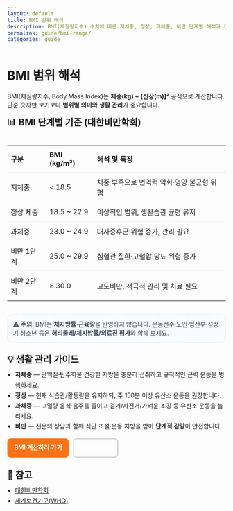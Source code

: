 ```yaml
---
layout: default
title: BMI 범위 해석
description: BMI(체질량지수) 수치에 따른 저체중, 정상, 과체중, 비만 단계별 해석과 건강 가이드를 제공합니다.
permalink: guide/bmi-range/
categories: guide
---
```


<h1>BMI 범위 해석</h1>

<p class="note">BMI(체질량지수, Body Mass Index)는 <b>체중(kg) ÷ [신장(m)]²</b> 공식으로 계산합니다.  
단순 숫자만 보기보다 <b>범위별 의미와 생활 관리</b>가 중요합니다.</p>

<div class="card" style="max-width:860px;margin:0 auto;">
  <h2 style="margin-top:0">📊 BMI 단계별 기준 (대한비만학회)</h2>

  <div style="overflow-x:auto">
    <table style="width:100%;border-collapse:collapse">
      <thead>
        <tr>
          <th style="text-align:left;border-bottom:1px solid #e6ebf0;padding:10px 8px;">구분</th>
          <th style="text-align:left;border-bottom:1px solid #e6ebf0;padding:10px 8px;">BMI (kg/m²)</th>
          <th style="text-align:left;border-bottom:1px solid #e6ebf0;padding:10px 8px;">해석 및 특징</th>
        </tr>
      </thead>
      <tbody>
        <tr>
          <td style="padding:10px 8px;border-bottom:1px solid #f1f5f9;">저체중</td>
          <td style="padding:10px 8px;border-bottom:1px solid #f1f5f9;">&lt; 18.5</td>
          <td style="padding:10px 8px;border-bottom:1px solid #f1f5f9;">체중 부족으로 면역력 약화·영양 불균형 위험</td>
        </tr>
        <tr>
          <td style="padding:10px 8px;border-bottom:1px solid #f1f5f9;">정상 체중</td>
          <td style="padding:10px 8px;border-bottom:1px solid #f1f5f9;">18.5 ~ 22.9</td>
          <td style="padding:10px 8px;border-bottom:1px solid #f1f5f9;">이상적인 범위, 생활습관 균형 유지</td>
        </tr>
        <tr>
          <td style="padding:10px 8px;border-bottom:1px solid #f1f5f9;">과체중</td>
          <td style="padding:10px 8px;border-bottom:1px solid #f1f5f9;">23.0 ~ 24.9</td>
          <td style="padding:10px 8px;border-bottom:1px solid #f1f5f9;">대사증후군 위험 증가, 관리 필요</td>
        </tr>
        <tr>
          <td style="padding:10px 8px;border-bottom:1px solid #f1f5f9;">비만 1단계</td>
          <td style="padding:10px 8px;border-bottom:1px solid #f1f5f9;">25.0 ~ 29.9</td>
          <td style="padding:10px 8px;border-bottom:1px solid #f1f5f9;">심혈관 질환·고혈압·당뇨 위험 증가</td>
        </tr>
        <tr>
          <td style="padding:10px 8px;">비만 2단계</td>
          <td style="padding:10px 8px;">≥ 30.0</td>
          <td style="padding:10px 8px;">고도비만, 적극적 관리 및 치료 필요</td>
        </tr>
      </tbody>
    </table>
  </div>

  <div style="margin-top:14px;padding:12px;border:1px dashed #dbe4f0;border-radius:10px;background:#f8fbff;color:#334155">
    ⚠️ <b>주의</b>: BMI는 <b>체지방률·근육량</b>을 반영하지 않습니다. 운동선수·노인·임산부·성장기 청소년 등은
    <b>허리둘레/체지방률/의료진 평가</b>와 함께 보세요.
  </div>

  <h2 style="margin:22px 0 10px">💡 생활 관리 가이드</h2>
  <ul style="margin:0;padding-left:18px;line-height:1.7">
    <li><b>저체중</b> — 단백질·탄수화물·건강한 지방을 충분히 섭취하고 규칙적인 근력 운동을 병행하세요.</li>
    <li><b>정상</b> — 현재 식습관/활동량을 유지하되, 주 150분 이상 유산소 운동을 권장합니다.</li>
    <li><b>과체중</b> — 고열량 음식·음주를 줄이고 걷기/자전거/가벼운 조깅 등 유산소 운동을 늘리세요.</li>
    <li><b>비만</b> — 전문의 상담과 함께 식단 조절·운동 처방을 받아 <b>단계적 감량</b>이 안전합니다.</li>
  </ul>

<style>
/* 버튼 공통 스타일 */
a[class^="btn-"] {
  display: inline-block;
  padding: 10px 16px;
  border-radius: 8px;
  font-weight: 600;
  text-decoration: none;
  color: #fff;
  transition: background 0.3s ease;
}

/* 오렌지 버튼 */
.btn-orange {
  background: #f97316; /* Tailwind orange-500 */
}
.btn-orange:hover {
  background: #ea580c; /* Tailwind orange-600 */
}

/* 테두리만 있는 버튼 */
.btn-ghost {
  background: transparent;
  border: 2px solid #ccc;
  color: #333;
}
.btn-ghost:hover {
  background: #f3f4f6; /* hover 시 은은한 회색 */
}
</style>


  <div style="margin-top:16px;display:flex;gap:10px;flex-wrap:wrap">
    <a class="btn-orange" href="/health/bmi/">BMI 계산하러 가기</a>
    <a class="btn-ghost" href="/guide/">가이드 목록</a>
  </div>
</div>

<h2 style="margin:24px 0 10px">🔗 참고</h2>
<ul style="margin:0 0 24px; padding-left:18px; line-height:1.7">
  <li><a href="https://www.kosso.or.kr/" target="_blank" rel="noopener">대한비만학회</a></li>
  <li><a href="https://www.who.int/" target="_blank" rel="noopener">세계보건기구(WHO)</a></li>
</ul>

